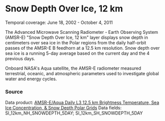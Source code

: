 # Snow Depth Over Ice, 12 km
Temporal coverage: June 18, 2002 - October 4, 2011

The Advanced Microwave Scanning Radiometer - Earth Observing System (AMSR-E) "Snow Depth Over Ice, 12 km" layer displays snow depth in centimeters over sea ice in the Polar regions from the daily half-orbit passes of the AMSR-E B feedhorn at a 12.5 km resolution. Snow depth over sea ice is a running 5-day average based on the current day and the 4 previous days.

Onboard NASA's Aqua satellite, the AMSR-E radiometer measured terrestrial, oceanic, and atmospheric parameters used to investigate global water and energy cycles.  

### Source
Data product: [AMSR-E/Aqua Daily L3 12.5 km Brightness Temperature, Sea Ice Concentration, & Snow Depth Polar Grids](http://nsidc.org/data/ae_si12)
Data fields: SI_12km_NH_SNOWDEPTH_5DAY; SI_12km_SH_SNOWDEPTH_5DAY
